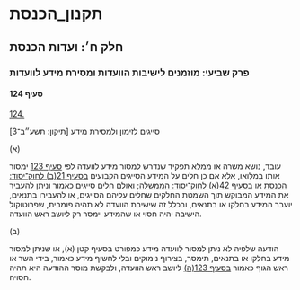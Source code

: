 # תקנון_הכנסת

## חלק ח׳: ועדות הכנסת

### פרק שביעי: מוזמנים לישיבות הוועדות ומסירת מידע לוועדות

#### סעיף 124

[124.](https://he.wikisource.org/wiki/תקנון_הכנסת#s_yp_124)

סייגים לזימון ולמסירת מידע [תיקון: תשע״ב־3]

(א)

עובד, נושא משרה או ממלא תפקיד שנדרש למסור מידע לוועדה לפי [סעיף 123](https://he.wikisource.org/wiki/תקנון_הכנסת#s_yp_123) ימסור אותו במלואו, אלא אם כן חלים על המידע הסייגים הקבועים [בסעיף 21(ב) לחוק־יסוד: הכנסת](https://he.wikisource.org/wiki/חוק-יסוד:_הכנסת#s_yp_21 "חוק-יסוד: הכנסת") או [בסעיף 42(א) לחוק־יסוד: הממשלה](https://he.wikisource.org/wiki/חוק-יסוד:_הממשלה#s_yp_42 "חוק-יסוד: הממשלה");
ואולם חלים סייגים כאמור וניתן להעביר את המידע המבוקש תוך השמטת החלקים
שחלים עליהם הסייגים, או להעבירו בתנאים, יועבר המידע בחלקו או בתנאים,
ובכלל זה שישיבת הוועדה לא תהיה פומבית, שפרוטוקול הישיבה יהיה חסוי או
שהמידע יימסר רק ליושב ראש הוועדה.

(ב)

הודעה
שלפיה לא ניתן למסור לוועדה מידע כמפורט בסעיף קטן (א), או שניתן למסור
מידע בחלקו או בתנאים, תימסר, בצירוף נימוקים ובלי לחשוף מידע כאמור, בידי
השר או ראש הגוף כאמור [בסעיף 123(ה)](https://he.wikisource.org/wiki/תקנון_הכנסת#s_yp_123) ליושב ראש הוועדה, ולבקשת מוסר ההודעה היא תהיה חסויה.
